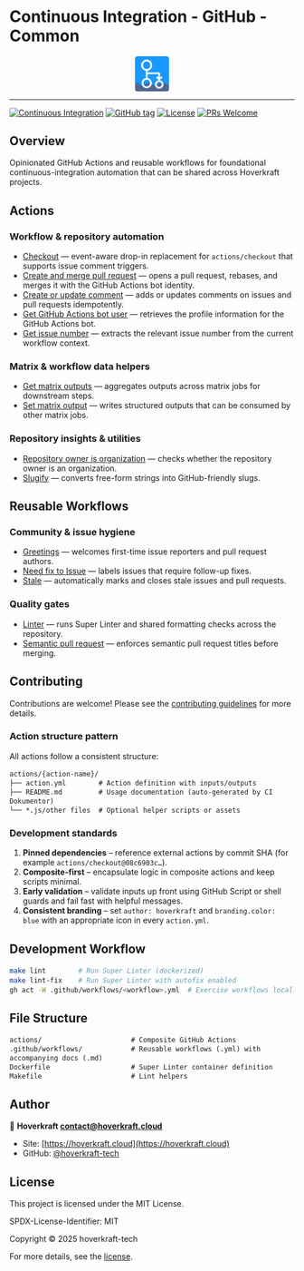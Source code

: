 # Continuous Integration - GitHub - Common

<div align="center">
 <img src=".github/logo.svg" width="60px" align="center" alt="Logo for Continuous Integration - GitHub - Common" />
</div>

---

[![Continuous Integration](https://github.com/hoverkraft-tech/ci-github-common/actions/workflows/__main-ci.yml/badge.svg)](https://github.com/hoverkraft-tech/ci-github-common/actions/workflows/__main-ci.yml)
[![GitHub tag](https://img.shields.io/github/tag/hoverkraft-tech/ci-github-common?include_prereleases=&sort=semver&color=blue)](https://github.com/hoverkraft-tech/ci-github-common/releases/)
[![License](https://img.shields.io/badge/License-MIT-blue)](#license)
[![PRs Welcome](https://img.shields.io/badge/PRs-welcome-brightgreen.svg)](CONTRIBUTING.md)

## Overview

Opinionated GitHub Actions and reusable workflows for foundational continuous-integration automation that can be shared across Hoverkraft projects.

## Actions

### Workflow & repository automation

- [Checkout](actions/checkout/README.md) — event-aware drop-in replacement for `actions/checkout` that supports issue comment triggers.
- [Create and merge pull request](actions/create-and-merge-pull-request/README.md) — opens a pull request, rebases, and merges it with the GitHub Actions bot identity.
- [Create or update comment](actions/create-or-update-comment/README.md) — adds or updates comments on issues and pull requests idempotently.
- [Get GitHub Actions bot user](actions/get-github-actions-bot-user/README.md) — retrieves the profile information for the GitHub Actions bot.
- [Get issue number](actions/get-issue-number/README.md) — extracts the relevant issue number from the current workflow context.

### Matrix & workflow data helpers

- [Get matrix outputs](actions/get-matrix-outputs/README.md) — aggregates outputs across matrix jobs for downstream steps.
- [Set matrix output](actions/set-matrix-output/README.md) — writes structured outputs that can be consumed by other matrix jobs.

### Repository insights & utilities

- [Repository owner is organization](actions/repository-owner-is-organization/README.md) — checks whether the repository owner is an organization.
- [Slugify](actions/slugify/README.md) — converts free-form strings into GitHub-friendly slugs.

## Reusable Workflows

### Community & issue hygiene

- [Greetings](.github/workflows/greetings.md) — welcomes first-time issue reporters and pull request authors.
- [Need fix to Issue](.github/workflows/need-fix-to-issue.md) — labels issues that require follow-up fixes.
- [Stale](.github/workflows/stale.md) — automatically marks and closes stale issues and pull requests.

### Quality gates

- [Linter](.github/workflows/linter.md) — runs Super Linter and shared formatting checks across the repository.
- [Semantic pull request](.github/workflows/semantic-pull-request.md) — enforces semantic pull request titles before merging.

## Contributing

Contributions are welcome! Please see the [contributing guidelines](https://github.com/hoverkraft-tech/ci-github-publish/blob/main/CONTRIBUTING.md) for more details.

### Action structure pattern

All actions follow a consistent structure:

```text
actions/{action-name}/
├── action.yml        # Action definition with inputs/outputs
├── README.md         # Usage documentation (auto-generated by CI Dokumentor)
└── *.js/other files  # Optional helper scripts or assets
```

### Development standards

1. **Pinned dependencies** – reference external actions by commit SHA (for example `actions/checkout@08c6903c…`).
2. **Composite-first** – encapsulate logic in composite actions and keep scripts minimal.
3. **Early validation** – validate inputs up front using GitHub Script or shell guards and fail fast with helpful messages.
4. **Consistent branding** – set `author: hoverkraft` and `branding.color: blue` with an appropriate icon in every `action.yml`.

## Development Workflow

```bash
make lint        # Run Super Linter (dockerized)
make lint-fix    # Run Super Linter with autofix enabled
gh act -W .github/workflows/<workflow>.yml  # Exercise workflows locally when needed
```

## File Structure

```text
actions/                      # Composite GitHub Actions
.github/workflows/            # Reusable workflows (.yml) with accompanying docs (.md)
Dockerfile                    # Super Linter container definition
Makefile                      # Lint helpers
```

## Author

🏢 **Hoverkraft <contact@hoverkraft.cloud>**

- Site: [https://hoverkraft.cloud](https://hoverkraft.cloud)
- GitHub: [@hoverkraft-tech](https://github.com/hoverkraft-tech)

## License

This project is licensed under the MIT License.

SPDX-License-Identifier: MIT

Copyright © 2025 hoverkraft-tech

For more details, see the [license](http://choosealicense.com/licenses/mit/).
